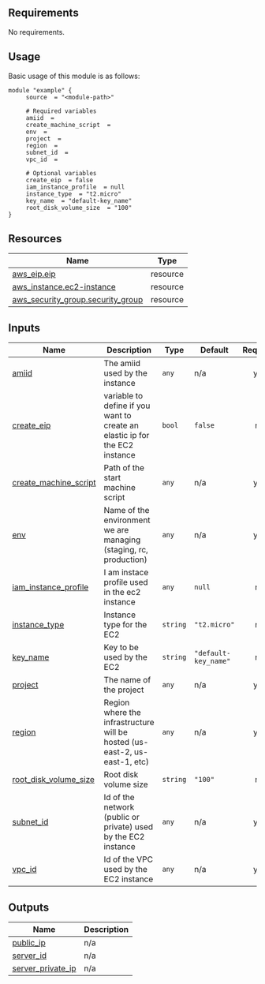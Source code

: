 <!-- BEGIN_AUTOMATED_TF_DOCS_BLOCK -->
## Requirements

No requirements.
## Usage
Basic usage of this module is as follows:
```hcl
module "example" {
	 source  = "<module-path>"

	 # Required variables
	 amiid  = 
	 create_machine_script  = 
	 env  = 
	 project  = 
	 region  = 
	 subnet_id  = 
	 vpc_id  = 

	 # Optional variables
	 create_eip  = false
	 iam_instance_profile  = null
	 instance_type  = "t2.micro"
	 key_name  = "default-key_name"
	 root_disk_volume_size  = "100"
}
```
## Resources

| Name | Type |
|------|------|
| [aws_eip.eip](https://registry.terraform.io/providers/hashicorp/aws/latest/docs/resources/eip) | resource |
| [aws_instance.ec2-instance](https://registry.terraform.io/providers/hashicorp/aws/latest/docs/resources/instance) | resource |
| [aws_security_group.security_group](https://registry.terraform.io/providers/hashicorp/aws/latest/docs/resources/security_group) | resource |
## Inputs

| Name | Description | Type | Default | Required |
|------|-------------|------|---------|:--------:|
| <a name="input_amiid"></a> [amiid](#input\_amiid) | The amiid used by the instance | `any` | n/a | yes |
| <a name="input_create_eip"></a> [create\_eip](#input\_create\_eip) | variable to define if you want to create an elastic ip for the EC2 instance | `bool` | `false` | no |
| <a name="input_create_machine_script"></a> [create\_machine\_script](#input\_create\_machine\_script) | Path of the start machine script | `any` | n/a | yes |
| <a name="input_env"></a> [env](#input\_env) | Name of the environment we are managing (staging, rc, production) | `any` | n/a | yes |
| <a name="input_iam_instance_profile"></a> [iam\_instance\_profile](#input\_iam\_instance\_profile) | I am instace profile used in the ec2 instance | `any` | `null` | no |
| <a name="input_instance_type"></a> [instance\_type](#input\_instance\_type) | Instance type for the EC2 | `string` | `"t2.micro"` | no |
| <a name="input_key_name"></a> [key\_name](#input\_key\_name) | Key to be used by the EC2 | `string` | `"default-key_name"` | no |
| <a name="input_project"></a> [project](#input\_project) | The name of the project | `any` | n/a | yes |
| <a name="input_region"></a> [region](#input\_region) | Region where the infrastructure will be hosted (us-east-2, us-east-1, etc) | `any` | n/a | yes |
| <a name="input_root_disk_volume_size"></a> [root\_disk\_volume\_size](#input\_root\_disk\_volume\_size) | Root disk volume size | `string` | `"100"` | no |
| <a name="input_subnet_id"></a> [subnet\_id](#input\_subnet\_id) | Id of the network (public or private) used by the EC2 instance | `any` | n/a | yes |
| <a name="input_vpc_id"></a> [vpc\_id](#input\_vpc\_id) | Id of the VPC used by the EC2 instance | `any` | n/a | yes |
## Outputs

| Name | Description |
|------|-------------|
| <a name="output_public_ip"></a> [public\_ip](#output\_public\_ip) | n/a |
| <a name="output_server_id"></a> [server\_id](#output\_server\_id) | n/a |
| <a name="output_server_private_ip"></a> [server\_private\_ip](#output\_server\_private\_ip) | n/a |
<!-- END_AUTOMATED_TF_DOCS_BLOCK -->